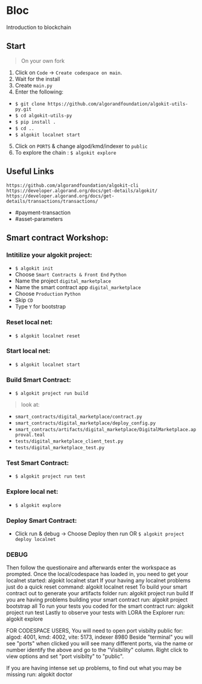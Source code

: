# Bloc
Introduction to blockchain

## Start
> On your own fork
1. Click on `Code` -> `Create codespace on main`.
2. Wait for the install
3. Create `main.py`
4. Enter the following:
  - `$ git clone https://github.com/algorandfoundation/algokit-utils-py.git`
  - `$ cd algokit-utils-py`
  - `$ pip install .`
  - `$ cd ..`
  - `$ algokit localnet start`
5. Click on `PORTS` & change algod/kmd/indexer to `public`
6. To explore the chain : `$ algokit explore`

## Useful Links
`https://github.com/algorandfoundation/algokit-cli`
`https://developer.algorand.org/docs/get-details/algokit/`
`https://developer.algorand.org/docs/get-details/transactions/transactions/`
- #payment-transaction
- #asset-parameters

## Smart contract Workshop:

### Intitilize your algokit project:
- `$ algokit init`
- Choose `Smart Contracts & Front End` `Python`
- Name the project `digital_marketplace`
- Name the smart contract app `digital_marketplace`
- Choose `Production` `Python`
- Skip `CD`
- Type `Y` for bootstrap

### Reset local net:
- `$ algokit localnet reset`

### Start local net:
- `$ algokit localnet start`

### Build Smart Contract:
- `$ algokit project run build`

> look at:
- `smart_contracts/digital_marketplace/contract.py`
- `smart_contracts/digital_marketplace/deploy_config.py`
- `smart_contracts/artifacts/digital_marketplace/DigitalMarketplace.approval.teal`
- `tests/digital_marketplace_client_test.py`
- `tests/digital_marketplace_test.py`

### Test Smart Contract:
- `$ algokit project run test`

### Explore local net:
- `$ algokit explore`

### Deploy Smart Contract:
- Click run & debug -> Choose Deploy then run OR `$ algokit project deploy localnet`


### DEBUG
Then follow the questionaire and afterwards enter the workspace as prompted.
Once the local/codespace has loaded in, you need to get your localnet started:
algokit localnet start
If your having any localnet problems just do a quick reset command:
algokit localnet reset
To build your smart contract out to generate your artifacts folder run:
algokit project run build
If you are having problems building your smart contract run:
algokit project bootstrap all
To run your tests you coded for the smart contract run:
algokit project run test
Lastly to observe your tests with LORA the Explorer run:
algokit explore

FOR CODESPACE USERS, You will need to open port visbilty public for:
algod: 4001, kmd: 4002, vite: 5173, indexer 8980
Beside "terminal" you will see "ports" when clicked you will see many different ports, via the name or number identify the above and go to the "Visibility" column. Right click to view options and set "port visibilty" to "public".

If you are having intense set up problems, to find out what you may be missing run:
algokit doctor
